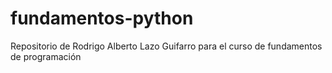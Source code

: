# fundamentos-python
Repositorio de Rodrigo Alberto Lazo Guifarro para el curso de fundamentos de programación
